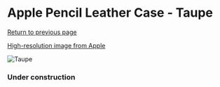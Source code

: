 # Apple Pencil Leather Case - Taupe

[Return to previous page](/pencil)

[High-resolution image from Apple](https://store.storeimages.cdn-apple.com/8756/as-images.apple.com/is/MPQL2?wid=4500&hei=4500&fmt=png)

<div style="width: 384px"><img src="/everyphone/MPQL2.png" alt="Taupe"></div>

### Under construction
